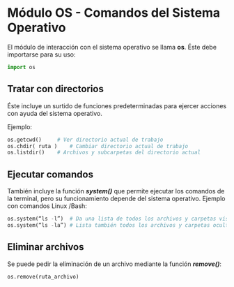 

# Módulo OS - Comandos del Sistema Operativo 


El módulo de interacción con el sistema operativo se llama **os**. Éste debe importarse para su uso:

```python title="importación"
import os
```

## Tratar con directorios

Éste incluye un surtido de funciones predeterminadas para ejercer acciones con ayuda del sistema operativo.

Ejemplo:

```python title="Operaciones con rutas de archivo"
os.getcwd() 	# Ver directorio actual de trabajo
os.chdir( ruta ) 	# Cambiar directorio actual de trabajo
os.listdir()    # Archivos y subcarpetas del directorio actual
```


## Ejecutar comandos

También incluye la función ***system()*** que permite ejecutar los comandos de la terminal, pero su funcionamiento depende del sistema operativo. Ejemplo con comandos Linux /Bash:

```python title="Comandos con os.system() "
os.system(“ls -l”)  # Da una lista de todos los archivos y carpetas visibles
os.system(“ls -la”) # Lista también todos los archivos y carpetas ocultos
```


## Eliminar archivos

Se puede pedir la eliminación de un archivo mediante la función ***remove()***:
```python title="eliminar archivo"
os.remove(ruta_archivo)
```



